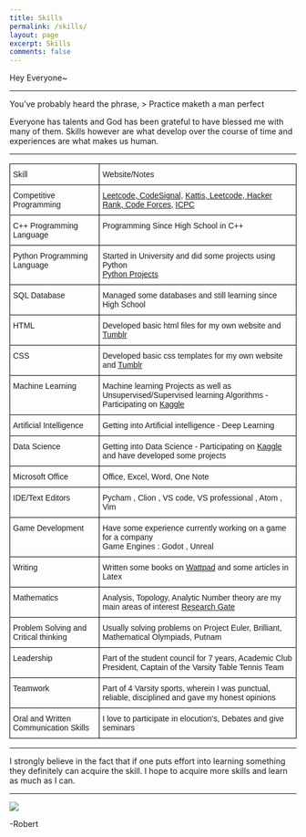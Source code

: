 ```yaml
---
title: Skills
permalink: /skills/
layout: page
excerpt: Skills
comments: false
---
```

Hey Everyone~
<hr>
You’ve probably heard the phrase, 
> Practice maketh a man perfect  

Everyone has talents and God has been grateful to have blessed me with many of them. Skills however are what develop over the course of time and experiences are what makes us human.
<hr>
<style type="text/css">
.tg  {border-collapse:collapse;border-spacing:0;}
.tg td{border-color:black;border-style:solid;border-width:1px;font-family:Arial, sans-serif;font-size:14px;
  overflow:hidden;padding:10px 5px;word-break:normal;}
.tg th{border-color:black;border-style:solid;border-width:1px;font-family:Arial, sans-serif;font-size:14px;
  font-weight:normal;overflow:hidden;padding:10px 5px;word-break:normal;}
.tg .tg-1wig{font-weight:bold;text-align:left;vertical-align:top}
.tg .tg-0lax{text-align:left;vertical-align:top}
</style>
<table class="tg">
<thead>
  <tr>
    <th class="tg-0lax">Skill</th>
    <th class="tg-0lax">Website/Notes</th>
    <!--<th class="tg-0lax">Rating -/5</th>-->
  </tr>
</thead>
<tbody>
  <tr>
    <td class="tg-0lax">Competitive Programming</td>
    <td class="tg-0lax"><a href="https://leetcode.com/robujsph2001/" target="_blank" rel="noopener noreferrer">Leetcode, </a><a href="https://app.codesignal.com/profile/robert_j44" target="_blank" rel="noopener noreferrer">CodeSignal</a>, <a href="https://open.kattis.com/users/robert-joseph" target="_blank" rel="noopener noreferrer">Kattis, </a><a href="https://leetcode.com/robujsph2001/" target="_blank" rel="noopener noreferrer">Leetcode</a><a href="https://codeforces.com/profile/Robertboy" target="_blank" rel="noopener noreferrer">, </a><a href="https://www.hackerrank.com/Robert_boy" target="_blank" rel="noopener noreferrer">Hacker Rank, Code Forces,</a> <a href="https://icpc.baylor.edu/ICPCID/AD8WSBDQSBXA" target="_blank" rel="noopener noreferrer">ICPC</a></td>
    <!--<td class="tg-0lax">3</td>-->
  </tr>
  <tr>
    <td class="tg-0lax">C++ Programming Language</td>
    <td class="tg-0lax">Programming Since High School in C++ </td>
     <!--<td class="tg-0lax">3</td>-->
  </tr>
  <tr>
    <td class="tg-0lax">Python Programming Language</td>
    <td class="tg-0lax">Started in University and did some projects using Python<br><a href="https://github.com/Robertboy18/University-of-Alberta" target="_blank" rel="noopener noreferrer">Python Projects</a><br></td>
     <!--<td class="tg-0lax">3</td>-->
  </tr>
  <tr>
    <td class="tg-0lax">SQL Database</td>
    <td class="tg-0lax">Managed some databases and still learning since High School</td>
     <!--<td class="tg-0lax">3</td>-->
  </tr>
  <tr>
    <td class="tg-0lax">HTML </td>
    <td class="tg-0lax">Developed basic html files for my own website and <a href="https://aestheticboy17.tumblr.com/" target="_blank" rel="noopener noreferrer">Tumblr</a> </td>
     <!--<td class="tg-0lax">4</td>-->
  </tr>
  <tr>
    <td class="tg-0lax">CSS </td>
    <td class="tg-0lax">Developed basic css templates for my own website and <a href="https://aestheticboy17.tumblr.com/" target="_blank" rel="noopener noreferrer">Tumblr</a></td>
     <!--<td class="tg-0lax">3</td>-->
  </tr>
  <tr>
    <td class="tg-0lax">Machine Learning </td>
    <td class="tg-0lax">Machine learning Projects as well as Unsupervised/Supervised learning Algorithms -  Participating on <a href="https://www.kaggle.com/robertjoseph2001" target="_blank" rel="noopener noreferrer">Kaggle</a></td>
     <!--<td class="tg-0lax">2</td>-->
  </tr>
  <tr>
    <td class="tg-0lax">Artificial Intelligence</td>
    <td class="tg-0lax">Getting into Artificial intelligence - Deep Learning</td>
     <!--<td class="tg-0lax">2</td>-->
  </tr>
  <tr>
    <td class="tg-0lax">Data Science</td>
    <td class="tg-0lax"><span style="font-weight:400;font-style:normal">Getting into Data Science -  Participating on </span><a href="https://www.kaggle.com/robertjoseph2001" target="_blank" rel="noopener noreferrer"><span style="font-weight:400;font-style:normal;text-decoration:none">Kaggle</span></a><span style="font-weight:400;font-style:normal;text-decoration:none"> and have developed some projects</span><br></td>
     <!--<td class="tg-0lax">3</td>-->
  </tr>
  <tr>
    <td class="tg-0lax">Microsoft Office </td>
    <td class="tg-0lax">Office, Excel, Word, One Note</td>
    <!-- <td class="tg-0lax">4</td>-->
  </tr>
  <tr>
    <td class="tg-0lax">IDE/Text Editors</td>
    <td class="tg-0lax">Pycham , Clion , VS code, VS professional , Atom , Vim</td>
    <!-- <td class="tg-0lax">4</td>-->
  </tr>
  <tr>
    <td class="tg-0lax">Game Development</td>
    <td class="tg-0lax">Have some experience currently working on a game for a company <br>Game Engines : Godot , Unreal</td>
     <!--<td class="tg-0lax">2</td>-->
  </tr>
  <tr>
    <td class="tg-0lax">Writing</td>
    <td class="tg-0lax">Written some books on <a href="https://www.wattpad.com/user/romancetxt" target="_blank" rel="noopener noreferrer">Wattpad</a> and some articles in Latex</td>
     <!--<td class="tg-0lax">4</td>-->
  </tr>
  <tr>
    <td class="tg-0lax">Mathematics</td>
    <td class="tg-0lax">Analysis, Topology, Analytic Number theory are my main areas of interest <a href="https://www.researchgate.net/profile/Robert_Joseph" target="_blank" rel="noopener noreferrer">Research Gate</a> </td>
     <!--<td class="tg-0lax">4</td>-->
  </tr>
  <tr>
    <td class="tg-0lax">Problem Solving and Critical thinking</td>
    <td class="tg-0lax">Usually solving problems on Project Euler, Brilliant, Mathematical Olympiads, Putnam</td>
    <!-- <td class="tg-0lax">5</td>-->
  </tr>
  <tr>
    <td class="tg-0lax">Leadership</td>
    <td class="tg-0lax">Part of the student council for 7 years, Academic Club President, Captain of the Varsity Table Tennis Team</td>
     <!--<td class="tg-0lax">5</td>-->
  </tr>
  <tr>
    <td class="tg-0lax">Teamwork</td>
    <td class="tg-0lax">Part of 4 Varsity sports, wherein I was punctual, reliable, disciplined and gave my honest opinions</td>
    <!-- <td class="tg-0lax">5</td>-->
  </tr>
  <tr>
    <td class="tg-1wig"><span style="font-weight:normal">Oral and Written Communication Skills</span></td>
    <td class="tg-0lax">I love to participate in elocution's, Debates and give seminars</td>
     <!--<td class="tg-0lax">4</td>-->
  </tr>
</tbody>
</table>
<hr>
I strongly believe in the fact that if one puts effort into learning something they definitely can acquire the skill. I hope to acquire more skills and learn as much as I can.
<hr>
<img src = "https://www.mckinsey.com/~/media/McKinsey/McKinsey%20Quarterly/The%20Five%20Fifty/Soft-Skills-1536x1536.png">   

-Robert
